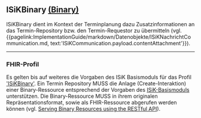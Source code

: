 ## ISiKBinary [(Binary)](https://hl7.org/fhir/R4/binary.html)

ISiKBinary dient im Kontext der Terminplanung dazu Zusatzinformationen an das Termin-Repository bzw. den Termin-Requestor zu übermitteln (vgl. {{pagelink:ImplementationGuide/markdown/Datenobjekte/ISiKNachrichtCommunication.md, text:'ISiKCommunication.payload.contentAttachment'}}).

---

### FHIR-Profil

Es gelten bis auf weiteres die Vorgaben des ISiK Basismoduls für das Profil ['ISiKBinary'](https://simplifier.net/guide/Implementierungsleitfaden-ISiK-Basismodul-Stufe-3/ImplementationGuide-markdown-Datenobjekte-Datenobjekte-Binary?version=current).
Ein Termin Repository MUSS die Anlage (Create-Interaktion) einer Binary-Ressource entsprechend der Vorgaben des [ISiK-Basismoduls](https://simplifier.net/guide/Implementierungsleitfaden-ISiK-Basismodul-Stufe-3/markdown-UebergreifendeFestlegungen-UebergreifendeFestlegungen-Rest?version=current) unterstützen.
Die Binary-Ressource MUSS in ihrem originalen Repräsentationsformat, sowie als FHIR-Ressource abgerufen werden können (vgl. [Serving Binary Resources using the RESTful API](https://www.hl7.org/fhir/R4/binary.html#rest)).

